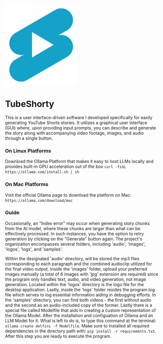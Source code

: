 ![alt text](logos/tubeShorty3.png "Title")
# TubeShorty
This is a user interface-driven software I developed specifically for easily generating YouTube Shorts stories. It utilizes a graphical user interface (GUI) where, upon providing input prompts, you can describe and generate the story along with accompanying video footage, images, and audio through a single button.

### On Linux Platforms
Download the Ollama Platform that makes it easy to host LLMs locally and provides built-in GPU acceleration out of the box
``curl -fsSL https://ollama.com/install.sh | sh``

### On Mac Platforms
Visit the official Ollama page to download the platform on Mac:
``https://ollama.com/download/mac``


### Guide
 Occasionally, an "Index error" may occur when generating story chunks from the AI model, where these chunks are larger than what can be effectively processed. In such instances, you have the option to retry generation by clicking on the "Generate" button again. The project's organization encompasses several folders, including 'audio', 
'images', 'logos', 'logs', and 'samples'.


Within the designated 'audio' directory, will be stored the mp3 files corresponding to each paragraph and the combined audioclip utilized for the final video output.
Inside the 'images' folder, upload your preferred images manually (a total of 6 images with 'jpg' extension are required) since the program only handles text, audio, and video generation, not image 
generation.
Located within the 'logos' directory is the logo file for the desktop application.
Lastly, inside the 'logs' folder resides the program.log file which serves to log essential information aiding in debugging efforts.
In the 'samples' directory, you can find both videos - the first without audio and the second as an audio-included copy 
of the former.
Lastly there is a special file called Modelfile that aids in creating a custom representation of the Ollama Model. After the installation and configuation of Ollama and an LLM Model for it. What is left to do is, to type this command at the terminal:
``ollama create delfini -f Modelfile``.
Make sure to installed all required dependencies in the directory path with: ``pip install -r requirements.txt``.
After this step you are ready to execute the program.
